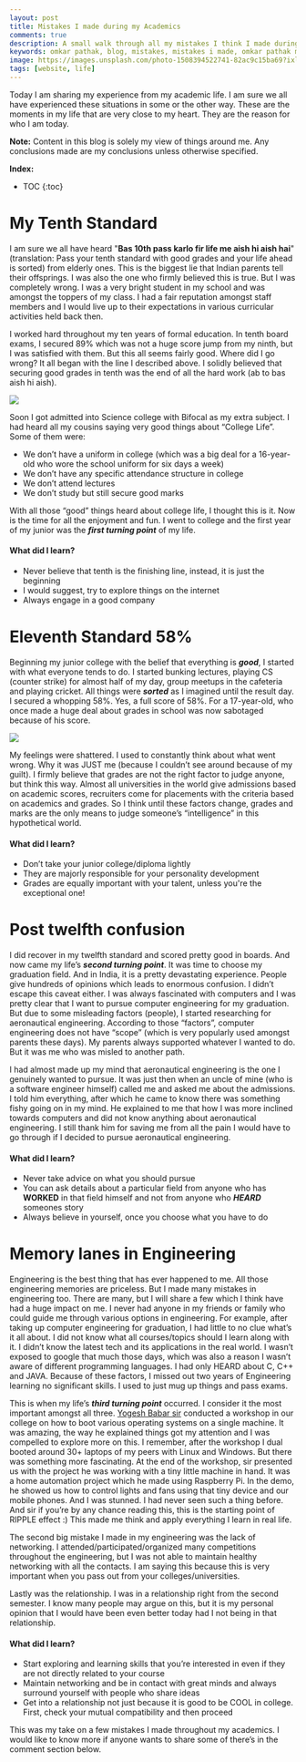 ```yaml
---
layout: post
title: Mistakes I made during my Academics
comments: true
description: A small walk through all my mistakes I think I made during my academical years
keywords: omkar pathak, blog, mistakes, mistakes i made, omkar pathak mistakes made during academics
image: https://images.unsplash.com/photo-1508394522741-82ac9c15ba69?ixlib=rb-1.2.1&ixid=eyJhcHBfaWQiOjEyMDd9&auto=format&fit=crop&w=1948&q=80
tags: [website, life]
---
```


Today I am sharing my experience from my academic life. I am sure we all have experienced these situations in some or the other way. These are the moments in my life that are very close to my heart. They are the reason for who I am today.

**Note:** Content in this blog is solely my view of things around me. Any conclusions made are my conclusions unless otherwise specified.

**Index:**

* TOC
{:toc}
# My Tenth Standard

I am sure we all have heard "**Bas 10th pass karlo fir life me aish hi aish hai**" (translation: Pass your tenth standard with good grades and your life ahead is sorted) from elderly ones. This is the biggest lie that Indian parents tell their offsprings. I was also the one who firmly believed this is true. But I was completely wrong. I was a very bright student in my school and was amongst the toppers of my class. I had a fair reputation amongst staff members and I would live up to their expectations in various curricular activities held back then.

I worked hard throughout my ten years of formal education. In tenth board exams, I secured 89% which was not a huge score jump from my ninth, but I was satisfied with them. But this all seems fairly good. Where did I go wrong? It all began with the line I described above. I solidly believed that securing good grades in tenth was the end of all the hard work (ab to bas aish hi aish).

<img src="https://media.giphy.com/media/f79OYWh5uwIfK/giphy.gif" style="margin-left: auto; margin-right: auto; display: block">

Soon I got admitted into Science college with Bifocal as my extra subject. I had heard all my cousins saying very good things about “College Life”. Some of them were:

- We don’t have a uniform in college (which was a big deal for a 16-year-old who wore the school uniform for six days a week)
- We don’t have any specific attendance structure in college
- We don’t attend lectures
- We don’t study but still secure good marks

With all those “good” things heard about college life, I thought this is it. Now is the time for all the enjoyment and fun. I went to college and the first year of my junior was the ***first turning point*** of my life.

#### What did I learn?
- Never believe that tenth is the finishing line, instead, it is just the beginning
- I would suggest, try to explore things on the internet
- Always engage in a good company

# Eleventh Standard 58%

Beginning my junior college with the belief that everything is ***good***, I started with what everyone tends to do. I started bunking lectures, playing CS (counter strike) for almost half of my day, group meetups in the cafeteria and playing cricket. All things were ***sorted*** as I imagined until the result day. I secured a whopping 58%. Yes, a full score of 58%. For a 17-year-old, who once made a huge deal about grades in school was now sabotaged because of his score.

<img src="https://media.giphy.com/media/pWYReekqQW72U/giphy.gif" style="margin-left: auto; margin-right: auto; display: block">

My feelings were shattered. I used to constantly think about what went wrong. Why it was JUST me (because I couldn’t see around because of my guilt). I firmly believe that grades are not the right factor to judge anyone, but think this way. Almost all universities in the world give admissions based on academic scores, recruiters come for placements with the criteria based on academics and grades. So I think until these factors change, grades and marks are the only means to judge someone’s “intelligence” in this hypothetical world.

#### What did I learn?
- Don’t take your junior college/diploma lightly
- They are majorly responsible for your personality development
- Grades are equally important with your talent, unless you're the exceptional one!

# Post twelfth confusion

I did recover in my twelfth standard and scored pretty good in boards. And now came my life’s ***second turning point***. It was time to choose my graduation field. And in India, it is a pretty devastating experience. People give hundreds of opinions which leads to enormous confusion. I didn’t escape this caveat either. I was always fascinated with computers and I was pretty clear that I want to pursue computer engineering for my graduation. But due to some misleading factors (people), I started researching for aeronautical engineering. According to those “factors”, computer engineering does not have “scope” (which is very popularly used amongst parents these days). My parents always supported whatever I wanted to do. But it was me who was misled to another path.

I had almost made up my mind that aeronautical engineering is the one I genuinely wanted to pursue. It was just then when an uncle of mine (who is a software engineer himself) called me and asked me about the admissions. I told him everything, after which he came to know there was something fishy going on in my mind. He explained to me that how I was more inclined towards computers and did not know anything about aeronautical engineering. I still thank him for saving me from all the pain I would have to go through if I decided to pursue aeronautical engineering.

#### What did I learn?
- Never take advice on what you should pursue
- You can ask details about a particular field from anyone who has **WORKED** in that field himself and not from anyone who ***HEARD*** someones story
- Always believe in yourself, once you choose what you have to do

# Memory lanes in Engineering
Engineering is the best thing that has ever happened to me. All those engineering memories are priceless. But I made many mistakes in engineering too. There are many, but I will share a few which I think have had a huge impact on me.
I never had anyone in my friends or family who could guide me through various options in engineering. For example, after taking up computer engineering for graduation, I had little to no clue what’s it all about. I did not know what all courses/topics should I learn along with it. I didn’t know the latest tech and its applications in the real world. I wasn’t exposed to google that much those days, which was also a reason I wasn’t aware of different programming languages. I had only HEARD about C, C++ and JAVA. Because of these factors, I missed out two years of Engineering learning no significant skills. I used to just mug up things and pass exams.

This is when my life’s ***third turning point*** occurred. I consider it the most important amongst all three. [Yogesh Babar sir](http://www.yogeshbabar420.com/the-person/) conducted a workshop in our college on how to boot various operating systems on a single machine. It was amazing, the way he explained things got my attention and I was compelled to explore more on this. I remember, after the workshop I dual booted around 30+ laptops of my peers with Linux and Windows. But there was something more fascinating. At the end of the workshop, sir presented us with the project he was working with a tiny little machine in hand. It was a home automation project which he made using Raspberry Pi. In the demo, he showed us how to control lights and fans using that tiny device and our mobile phones. And I was stunned. I had never seen such a thing before. And sir if you’re by any chance reading this, this is the starting point of RIPPLE effect :) This made me think and apply everything I learn in real life.

The second big mistake I made in my engineering was the lack of networking. I attended/participated/organized many competitions throughout the engineering, but I was not able to maintain healthy networking with all the contacts. I am saying this because this is very important when you pass out from your colleges/universities.

Lastly was the relationship. I was in a relationship right from the second semester. I know many people may argue on this, but it is my personal opinion that I would have been even better today had I not being in that relationship.

#### What did I learn?

- Start exploring and learning skills that you’re interested in even if they are not directly related to your course
- Maintain networking and be in contact with great minds and always surround yourself with people who share ideas
- Get into a relationship not just because it is good to be COOL in college. First, check your mutual compatibility and then proceed

This was my take on a few mistakes I made throughout my academics. I would like to know more if anyone wants to share some of there’s in the comment section below.